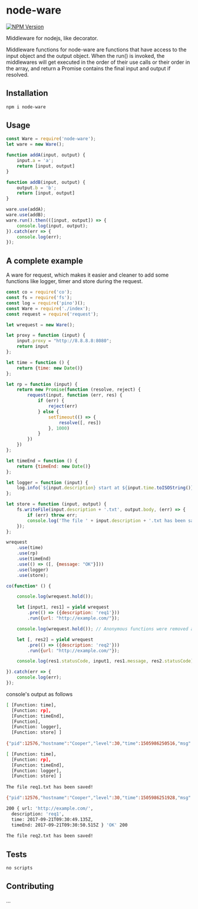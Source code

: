 node-ware
=========

[![NPM Version][npm-image]][npm-url]

Middleware for nodejs, like decorator.

Middleware functions for node-ware are functions that have access to the input object and the output object. When the run() is invoked, the middlewares will get executed in the order of their use calls or their order in the array, and return a Promise contains the final input and output if resolved.

## Installation

```bash
npm i node-ware
```

## Usage

```js
const Ware = require('node-ware');
let ware = new Ware();

function addA(input, output) {
    input.a = 'a';
    return [input, output]
}

function addB(input, output) {
    output.b = 'b';
    return [input, output]
}

ware.use(addA);
ware.use(addB);
ware.run().then(([input, output]) => {
    console.log(input, output);
}).catch(err => {
    console.log(err);
});
```

## A complete example

A ware for request, which makes it easier and cleaner to add some functions like logger, timer and store during the request.

```js
const co = require('co');
const fs = require('fs');
const log = require('pino')();
const Ware = require('./index');
const request = require('request');

let wrequest = new Ware();

let proxy = function (input) {
    input.proxy = "http://8.8.8.8:8080";
    return input
};

let time = function () {
    return {time: new Date()}
};

let rp = function (input) {
    return new Promise(function (resolve, reject) {
        request(input, function (err, res) {
            if (err) {
                reject(err)
            } else {
                setTimeout(() => {
                    resolve([, res])
                }, 1000)
            }
        })
    })
};

let timeEnd = function () {
    return {timeEnd: new Date()}
};

let logger = function (input) {
    log.info(`${input.description} start at ${input.time.toISOString()} end at ${input.timeEnd.toISOString()} takes ${input.timeEnd - input.time} ms`);
};

let store = function (input, output) {
    fs.writeFile(input.description + '.txt', output.body, (err) => {
        if (err) throw err;
        console.log('The file ' + input.description + '.txt has been saved!');
    });
};

wrequest
    .use(time)
    .use(rp)
    .use(timeEnd)
    .use(() => ([, {message: "OK"}]))
    .use(logger)
    .use(store);

co(function* () {

    console.log(wrequest.hold());

    let [input1, res1] = yield wrequest
        .pre(() => ({description: 'req1'}))
        .run({url: "http://example.com/"});

    console.log(wrequest.hold()); // Anonymous functions were removed after running

    let [, res2] = yield wrequest
        .pre(() => ({description: 'req2'}))
        .run({url: "http://example.com/"});

    console.log(res1.statusCode, input1, res1.message, res2.statusCode);

}).catch(err => {
    console.log(err);
});

```

console's output as follows

```bash
[ [Function: time],
  [Function: rp],
  [Function: timeEnd],
  [Function],
  [Function: logger],
  [Function: store] ]
  
{"pid":12576,"hostname":"Cooper","level":30,"time":1505986250516,"msg":"req1 start at 2017-09-21T09:30:49.135Z end at 2017-09-21T09:30:50.515Z takes 1380 ms","v":1}

[ [Function: time],
  [Function: rp],
  [Function: timeEnd],
  [Function: logger],
  [Function: store] ]
  
The file req1.txt has been saved!

{"pid":12576,"hostname":"Cooper","level":30,"time":1505986251928,"msg":"req2 start at 2017-09-21T09:30:50.524Z end at 2017-09-21T09:30:51.927Z takes 1403 ms","v":1}

200 { url: 'http://example.com/',
  description: 'req1',
  time: 2017-09-21T09:30:49.135Z,
  timeEnd: 2017-09-21T09:30:50.515Z } 'OK' 200
  
The file req2.txt has been saved!

```


## Tests

```bash
no scripts
```

## Contributing

...

[npm-image]: https://img.shields.io/npm/v/node-ware.svg
[npm-url]: https://www.npmjs.com/package/node-ware